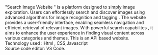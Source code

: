 "Search Image Website " is a platform designed to simply image exploration. Users can effortlessly search and discover images using advanced algorithms for image recognition and tagging . The website provides a user-friendly interface, enabling seamless navigation and efficient retrieval of relevant images. With powerful search capabilites  , it aims to enhance the user experience in finding visual content across various categories and themes. This is an API based website.<br>
Technology used : Html , CSS,Javascript<br>
Source code editor: VS Code.
